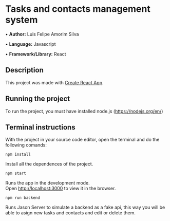 <h1>Tasks and contacts management system</h1>
<p>&bull; <strong>Author:</strong> Luis Felipe Amorim Silva</p>
<p>&bull; <strong>Language:</strong> Javascript</p>
<p>&bull; <strong>Framework/Library:</strong> React</p>

## Description
This project was made with [Create React App](https://create-react-app.dev/).


## Running the project

To run the project, you must have installed node.js (https://nodejs.org/en/)

## Terminal instructions

With the project in your source code editor, open the terminal and do the following comands:

```
npm install
```

Install all the dependences of the project.

```
npm start
```

Runs the app in the development mode.\
Open [http://localhost:3000](http://localhost:3000) to view it in the browser.

```
npm run backend
```

Runs Jason Server to simulate a backend as a fake api,
this way you will be able to asign new tasks and contacts and
edit or delete them.

